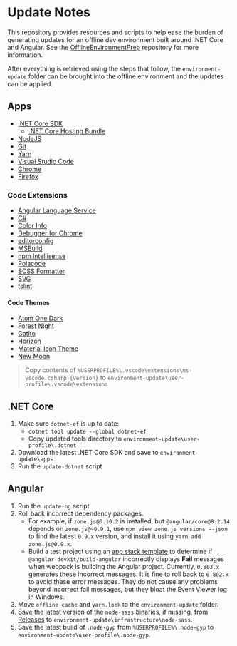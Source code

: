 # Update Notes

This repository provides resources and scripts to help ease the burden of generating updates for an offline dev environment built around .NET Core and Angular. See the [OfflineEnvironmentPrep](https://github.com/JaimeStill/OfflineEnvironmentPrep) repository for more information.

After everything is retrieved using the steps that follow, the `environment-update` folder can be brought into the offline environment and the updates can be applied.

## Apps

* [.NET Core SDK](https://dotnet.microsoft.com/download)
    * [.NET Core Hosting Bundle](https://dotnet.microsoft.com/download/dotnet-core)
* [NodeJS](https://nodejs.org/en/download/current/)
* [Git](https://git-scm.com/download/win)
* [Yarn](https://yarnpkg.com/en/docs/install#windows-stable)
* [Visual Studio Code](https://code.visualstudio.com/docs/?dv=win64)
* [Chrome](https://www.google.com/intl/en/chrome/browser/desktop/index.html?standalone=1)
* [Firefox](https://www.mozilla.org/en-US/firefox/all/#product-desktop-release)

### Code Extensions

* [Angular Language Service](https://marketplace.visualstudio.com/items?itemName=Angular.ng-template)
* [C#](https://marketplace.visualstudio.com/items?itemName=ms-vscode.csharp)
* [Color Info](https://marketplace.visualstudio.com/items?itemName=bierner.color-info)
* [Debugger for Chrome](https://marketplace.visualstudio.com/items?itemName=msjsdiag.debugger-for-chrome)
* [editorconfig](https://marketplace.visualstudio.com/items?itemName=EditorConfig.EditorConfig)
* [MSBuild](https://marketplace.visualstudio.com/items?itemName=tintoy.msbuild-project-tools)
* [npm Intellisense](https://marketplace.visualstudio.com/items?itemName=christian-kohler.npm-intellisense)
* [Polacode](https://marketplace.visualstudio.com/items?itemName=pnp.polacode)
* [SCSS Formatter](https://marketplace.visualstudio.com/items?itemName=sibiraj-s.vscode-scss-formatter)
* [SVG](https://marketplace.visualstudio.com/items?itemName=jock.svg)
* [tslint](https://marketplace.visualstudio.com/items?itemName=ms-vscode.vscode-typescript-tslint-plugin)

#### Code Themes

* [Atom One Dark](https://marketplace.visualstudio.com/items?itemName=akamud.vscode-theme-onedark)
* [Forest Night](https://marketplace.visualstudio.com/items?itemName=sainnhe.forest-theme)
* [Gatito](https://marketplace.visualstudio.com/items?itemName=pawelgrzybek.gatito-theme)
* [Horizon](https://marketplace.visualstudio.com/items?itemName=jolaleye.horizon-theme-vscode)
* [Material Icon Theme](https://marketplace.visualstudio.com/items?itemName=PKief.material-icon-theme)
* [New Moon](https://marketplace.visualstudio.com/items?itemName=taniarascia.new-moon-vscode)


> Copy contents of `%USERPROFILE%\.vscode\extensions\ms-vscode.csharp-{version}` to `environment-update\user-profile\.vscode\extensions`

## .NET Core

1. Make sure `dotnet-ef` is up to date:
    * `dotnet tool update --global dotnet-ef`
    * Copy updated tools directory to `environment-update\user-profile\.dotnet`
2. Download the latest .NET Core SDK and save to `environment-update\apps`
3. Run the `update-dotnet` script

## Angular

1. Run the `update-ng` script
2. Roll back incorrect dependency packages.
    * For example, if `zone.js@0.10.2` is installed, but `@angular/core@8.2.14` depends on `zone.js@~0.9.1`, use `npm view zone.js versions --json` to find the latest `0.9.x` version, and install it using `yarn add zone.js@0.9.x`.
    * Build a test project using an [app stack template](https://github.com/JaimeStill/PatternsAndPractices/tree/master/template) to determine if `@angular-devkit/build-angular` incorrectly displays **Fail** messages when webpack is building the Angular project. Currently, `0.803.x` generates these incorrect messages. It is fine to roll back to `0.802.x` to avoid these error messages. They do not cause any problems beyond incorrect fail messages, but they bloat the Event Viewer log in Windows.
3. Move `offline-cache` and `yarn.lock` to the `environment-update` folder.
4. Save the latest version of the `node-sass` binaries, if missing, from [Releases](https://github.com/sass/node-sass/releases) to `environment-update\infrastructure\node-sass`.
5. Save the latest build of `.node-gyp` from `%USERPROFILE%\.node-gyp` to `environment-update\user-profile\.node-gyp`.
